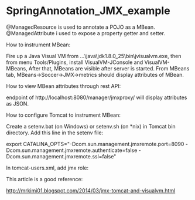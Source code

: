 # SpringAnnotation_JMX_example

 @ManagedResource is used to annotate a POJO as a MBean.
 @ManagedAttribute i used to expose a property getter and setter.
 
 How to instrument MBean:
 
 Fire up a Java Visual VM from ...\java\jdk1.8.0_25\bin\jvisualvm.exe, then
 from menu Tools/Plugins, install VisualVM-JConsole and VisualVM-MBeans, After
 that, MBeans are visible after server is started. From MBeans tab,
 MBeans->Soccer->JMX->metrics should display attributes of MBean.
 
 
 How to view MBean attributes through rest API:
 
 endpoint  of   http://localhost:8080/manager/jmxproxy/    will display attributes as JSON.
 
 
 How to configure Tomcat to instrument MBean:
 
 Create a setenv.bat (on Windows) or setenv.sh (on *nix) in Tomcat bin
 directory. Add this line in the setenv file:
 
 export CATALINA_OPTS="-Dcom.sun.management.jmxremote.port=8090 -Dcom.sun.management.jmxremote.authenticate=false    -Dcom.sun.management.jmxremote.ssl=false"
 
 In tomcat-users.xml, add jmx role:
 
 <role rolename="manager-gui"/>
 <role rolename="manager-jmx"/>
 <user username="tomcat" password="tomcat" roles="manager-gui,manager-jmx"/>
 
 
 This article is a good reference:
 
 http://mrkimi01.blogspot.com/2014/03/jmx-tomcat-and-visualvm.html
